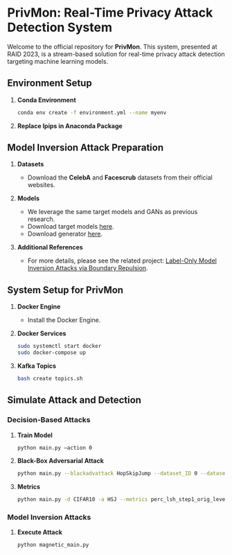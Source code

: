 # **PrivMon: Real-Time Privacy Attack Detection System**

Welcome to the official repository for **PrivMon**. This system, presented at RAID 2023, is a stream-based solution for real-time privacy attack detection targeting machine learning models.

## **Environment Setup**

1. **Conda Environment**
    ```bash
    conda env create -f environment.yml --name myenv
    ```

2. **Replace lpips in Anaconda Package**

## **Model Inversion Attack Preparation**

1. **Datasets**
    - Download the **CelebA** and **Facescrub** datasets from their official websites.

2. **Models**
    - We leverage the same target models and GANs as previous research. 
    - Download target models [here](https://drive.google.com/drive/folders/1U4gekn72UX_n1pHdm9GQUQwwYVDvpTfN).
    - Download generator [here](https://drive.google.com/drive/folders/1L3frX-CE4j36pe5vVWuy3SgKGS9kkA70?usp=sharing).

3. **Additional References**
    - For more details, please see the related project: [Label-Only Model Inversion Attacks via Boundary Repulsion](https://github.com/m-kahla/Label-Only-Model-Inversion-Attacks-via-Boundary-Repulsion).

## **System Setup for PrivMon**

1. **Docker Engine**
    - Install the Docker Engine.

2. **Docker Services**
    ```bash
    sudo systemctl start docker
    sudo docker-compose up
    ```

3. **Kafka Topics**
    ```bash
    bash create topics.sh
    ```

## **Simulate Attack and Detection**

### **Decision-Based Attacks**

1. **Train Model**
    ```bash
    python main.py –action 0
    ```

2. **Black-Box Adversarial Attack**
    ```bash
    python main.py --blackadvattack HopSkipJump --dataset_ID 0 --datasets CIFAR10 --number_classes 10
    ```

3. **Metrics**
    ```bash
    python main.py -d CIFAR10 -a HSJ --metrics perc_lsh_step1_orig_level2
    ```

### **Model Inversion Attacks**

1. **Execute Attack**
    ```bash
    python magnetic_main.py
    ```


